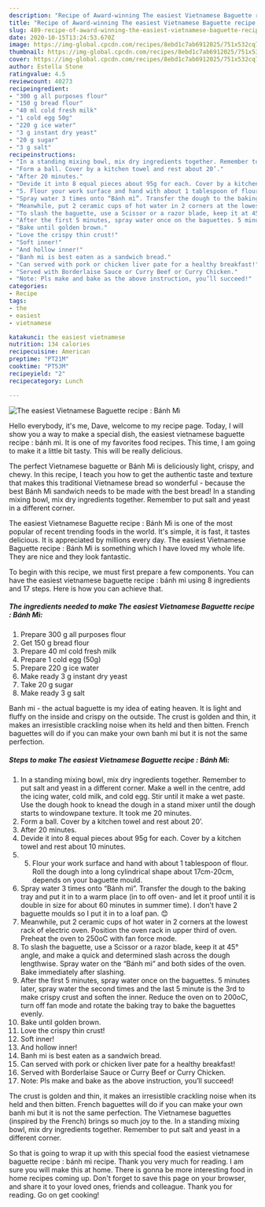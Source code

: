 ```yaml
---
description: "Recipe of Award-winning The easiest Vietnamese Baguette recipe : Bánh Mì"
title: "Recipe of Award-winning The easiest Vietnamese Baguette recipe : Bánh Mì"
slug: 489-recipe-of-award-winning-the-easiest-vietnamese-baguette-recipe-banh-mi
date: 2020-10-15T13:24:53.670Z
image: https://img-global.cpcdn.com/recipes/8ebd1c7ab6912025/751x532cq70/the-easiest-vietnamese-baguette-recipe-banh-mi-recipe-main-photo.jpg
thumbnail: https://img-global.cpcdn.com/recipes/8ebd1c7ab6912025/751x532cq70/the-easiest-vietnamese-baguette-recipe-banh-mi-recipe-main-photo.jpg
cover: https://img-global.cpcdn.com/recipes/8ebd1c7ab6912025/751x532cq70/the-easiest-vietnamese-baguette-recipe-banh-mi-recipe-main-photo.jpg
author: Estella Stone
ratingvalue: 4.5
reviewcount: 40273
recipeingredient:
- "300 g all purposes flour"
- "150 g bread flour"
- "40 ml cold fresh milk"
- "1 cold egg 50g"
- "220 g ice water"
- "3 g instant dry yeast"
- "20 g sugar"
- "3 g salt"
recipeinstructions:
- "In a standing mixing bowl, mix dry ingredients together. Remember to put salt and yeast in a different corner. Make a well in the centre, add the icing water, cold milk, and cold egg. Stir until it make a wet paste. Use the dough hook to knead the dough in a stand mixer until the dough starts to windowpane texture. It took me 20 minutes."
- "Form a ball. Cover by a kitchen towel and rest about 20’."
- "After 20 minutes."
- "Devide it into 8 equal pieces about 95g for each. Cover by a kitchen towel and rest about 10 minutes."
- "5. Flour your work surface and hand with about 1 tablespoon of flour. Roll the dough into a long cylindrical shape about 17cm-20cm, depends on your baguette mould."
- "Spray water 3 times onto “Bánh mì”. Transfer the dough to the baking tray and put it in to a warm place (in to off oven- and let it proof until it is double in size for about 60 minutes in summer time). I don’t have 2 baguette moulds so I put it in to a loaf pan. 😊"
- "Meanwhile, put 2 ceramic cups of hot water in 2 corners at the lowest rack of electric oven. Position the oven rack in upper third of oven. Preheat the oven to 250oC with fan force mode."
- "To slash the baguette, use a Scissor or a razor blade, keep it at 45° angle, and make a quick and determined slash across the dough lengthwise. Spray water on the “Bánh mì” and both sides of the oven. Bake immediately after slashing."
- "After the first 5 minutes, spray water once on the baguettes. 5 minutes later, spray water the second times and the last 5 minute is the 3rd to make crispy crust and soften the inner. Reduce the oven on to 200oC, turn off fan mode and rotate the baking tray to bake the baguettes evenly."
- "Bake until golden brown."
- "Love the crispy thin crust!"
- "Soft inner!"
- "And hollow inner!"
- "Banh mi is best eaten as a sandwich bread."
- "Can served with pork or chicken liver pate for a healthy breakfast!"
- "Served with Borderlaise Sauce or Curry Beef or Curry Chicken."
- "Note: Pls make and bake as the above instruction, you’ll succeed!"
categories:
- Recipe
tags:
- the
- easiest
- vietnamese

katakunci: the easiest vietnamese 
nutrition: 134 calories
recipecuisine: American
preptime: "PT21M"
cooktime: "PT53M"
recipeyield: "2"
recipecategory: Lunch

---
```



![The easiest Vietnamese Baguette recipe : Bánh Mì](https://img-global.cpcdn.com/recipes/8ebd1c7ab6912025/751x532cq70/the-easiest-vietnamese-baguette-recipe-banh-mi-recipe-main-photo.jpg)

Hello everybody, it's me, Dave, welcome to my recipe page. Today, I will show you a way to make a special dish, the easiest vietnamese baguette recipe : bánh mì. It is one of my favorites food recipes. This time, I am going to make it a little bit tasty. This will be really delicious.

The perfect Vietnamese baguette or Bánh Mì is deliciously light, crispy, and chewy. In this recipe, I teach you how to get the authentic taste and texture that makes this traditional Vietnamese bread so wonderful - because the best Bánh Mì sandwich needs to be made with the best bread! In a standing mixing bowl, mix dry ingredients together. Remember to put salt and yeast in a different corner.

The easiest Vietnamese Baguette recipe : Bánh Mì is one of the most popular of recent trending foods in the world. It's simple, it is fast, it tastes delicious. It is appreciated by millions every day. The easiest Vietnamese Baguette recipe : Bánh Mì is something which I have loved my whole life. They are nice and they look fantastic.


To begin with this recipe, we must first prepare a few components. You can have the easiest vietnamese baguette recipe : bánh mì using 8 ingredients and 17 steps. Here is how you can achieve that.

<!--inarticleads1-->

##### The ingredients needed to make The easiest Vietnamese Baguette recipe : Bánh Mì:

1. Prepare 300 g all purposes flour
1. Get 150 g bread flour
1. Prepare 40 ml cold fresh milk
1. Prepare 1 cold egg (50g)
1. Prepare 220 g ice water
1. Make ready 3 g instant dry yeast
1. Take 20 g sugar
1. Make ready 3 g salt


Banh mi - the actual baguette is my idea of eating heaven. It is light and fluffy on the inside and crispy on the outside. The crust is golden and thin, it makes an irresistible crackling noise when its held and then bitten. French baguettes will do if you can make your own banh mi but it is not the same perfection. 

<!--inarticleads2-->

##### Steps to make The easiest Vietnamese Baguette recipe : Bánh Mì:

1. In a standing mixing bowl, mix dry ingredients together. Remember to put salt and yeast in a different corner. Make a well in the centre, add the icing water, cold milk, and cold egg. Stir until it make a wet paste. Use the dough hook to knead the dough in a stand mixer until the dough starts to windowpane texture. It took me 20 minutes.
1. Form a ball. Cover by a kitchen towel and rest about 20’.
1. After 20 minutes.
1. Devide it into 8 equal pieces about 95g for each. Cover by a kitchen towel and rest about 10 minutes.
1. 5. Flour your work surface and hand with about 1 tablespoon of flour. Roll the dough into a long cylindrical shape about 17cm-20cm, depends on your baguette mould.
1. Spray water 3 times onto “Bánh mì”. Transfer the dough to the baking tray and put it in to a warm place (in to off oven- and let it proof until it is double in size for about 60 minutes in summer time). I don’t have 2 baguette moulds so I put it in to a loaf pan. 😊
1. Meanwhile, put 2 ceramic cups of hot water in 2 corners at the lowest rack of electric oven. Position the oven rack in upper third of oven. Preheat the oven to 250oC with fan force mode.
1. To slash the baguette, use a Scissor or a razor blade, keep it at 45° angle, and make a quick and determined slash across the dough lengthwise. Spray water on the “Bánh mì” and both sides of the oven. Bake immediately after slashing.
1. After the first 5 minutes, spray water once on the baguettes. 5 minutes later, spray water the second times and the last 5 minute is the 3rd to make crispy crust and soften the inner. Reduce the oven on to 200oC, turn off fan mode and rotate the baking tray to bake the baguettes evenly.
1. Bake until golden brown.
1. Love the crispy thin crust!
1. Soft inner!
1. And hollow inner!
1. Banh mi is best eaten as a sandwich bread.
1. Can served with pork or chicken liver pate for a healthy breakfast!
1. Served with Borderlaise Sauce or Curry Beef or Curry Chicken.
1. Note: Pls make and bake as the above instruction, you’ll succeed!


The crust is golden and thin, it makes an irresistible crackling noise when its held and then bitten. French baguettes will do if you can make your own banh mi but it is not the same perfection. The Vietnamese baguettes (inspired by the French) brings so much joy to the. In a standing mixing bowl, mix dry ingredients together. Remember to put salt and yeast in a different corner. 

So that is going to wrap it up with this special food the easiest vietnamese baguette recipe : bánh mì recipe. Thank you very much for reading. I am sure you will make this at home. There is gonna be more interesting food in home recipes coming up. Don't forget to save this page on your browser, and share it to your loved ones, friends and colleague. Thank you for reading. Go on get cooking!
